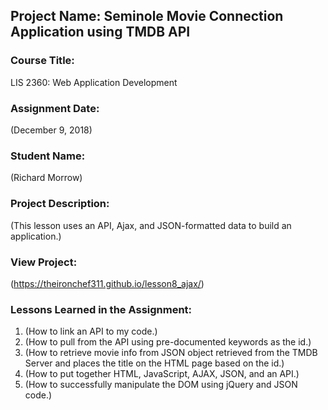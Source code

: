 ## Project Name:  Seminole Movie Connection Application using TMDB API

### Course Title:
LIS 2360:  Web Application Development

### Assignment Date:  
(December 9, 2018)

### Student Name:  
(Richard Morrow)

### Project Description:
(This lesson uses an API, Ajax, and JSON-formatted data to build an application.)

### View Project:
(https://theironchef311.github.io/lesson8_ajax/)

### Lessons Learned in the Assignment:
1. (How to link an API to my code.)
2. (How to pull from the API using pre-documented keywords as the id.)
3. (How to retrieve movie info from JSON object retrieved from the TMDB Server and places the title on the HTML page based on the id.)
4. (How to put together HTML, JavaScript, AJAX, JSON, and an API.)
5. (How to successfully manipulate the DOM using jQuery and JSON code.)